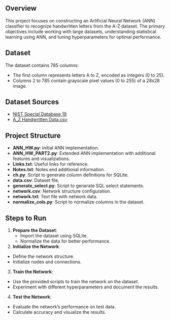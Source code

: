 ## Overview

This project focuses on constructing an Artificial Neural Network (ANN) classifier to recognize handwritten letters from the A-Z dataset. The primary objectives include working with large datasets, understanding statistical learning using ANN, and tuning hyperparameters for optimal performance.

## Dataset

The dataset contains 785 columns:
- The first column represents letters A to Z, encoded as integers (0 to 25).
- Columns 2 to 785 contain grayscale pixel values (0 to 255) of a 28x28 image.

## Dataset Sources

- [NIST Special Database 19](https://www.nist.gov/srd/nist-special-database-19)
- [A_Z Handwritten Data.csv](https://www.kaggle.com/datasets/sachinpatel21/az-handwritten-alphabets-in-csv-format)

## Project Structure

- **ANN_HW.py**: Initial ANN implementation.
- **ANN_HW_PART2.py**: Extended ANN implementation with additional features and visualizations.
- **Links.txt**: Useful links for reference.
- **Notes.txt**: Notes and additional information.
- **ch.py**: Script to generate column definitions for SQLite.
- **data.csv**: Dataset file.
- **generate_select.py**: Script to generate SQL select statements.
- **network.csv**: Network structure configuration.
- **network.txt**: Text file with network data.
- **normalize_cols.py**: Script to normalize columns in the dataset.

## Steps to Run

1. **Prepare the Dataset**:
   - Import the dataset using SQLite.
   - Normalize the data for better performance.
2. **Initialize the Network**:
  - Define the network structure.
  - Initialize nodes and connections.
3. **Train the Network**:
  - Use the provided scripts to train the network on the dataset.
  - Experiment with different hyperparameters and document the results.
4. **Test the Network**:
  - Evaluate the network’s performance on test data.
  - Calculate accuracy and visualize the results.
 
